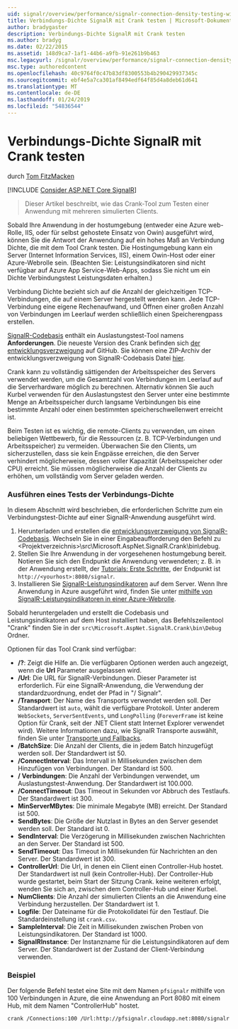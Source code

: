 ```yaml
---
uid: signalr/overview/performance/signalr-connection-density-testing-with-crank
title: Verbindungs-Dichte SignalR mit Crank testen | Microsoft-Dokumentation
author: bradygaster
description: Verbindungs-Dichte SignalR mit Crank testen
ms.author: bradyg
ms.date: 02/22/2015
ms.assetid: 148d9ca7-1af1-44b6-a9fb-91e261b9b463
msc.legacyurl: /signalr/overview/performance/signalr-connection-density-testing-with-crank
msc.type: authoredcontent
ms.openlocfilehash: 40c9764f0c47b83df8300553b4b290429937345c
ms.sourcegitcommit: ebf4e5a7ca301af8494edf64f85d4a8deb61d641
ms.translationtype: MT
ms.contentlocale: de-DE
ms.lasthandoff: 01/24/2019
ms.locfileid: "54836544"
---
```

<a name="signalr-connection-density-testing-with-crank"></a>Verbindungs-Dichte SignalR mit Crank testen
====================
durch [Tom FitzMacken](https://github.com/tfitzmac)

[!INCLUDE [Consider ASP.NET Core SignalR](~/includes/signalr/signalr-version-disambiguation.md)]

> Dieser Artikel beschreibt, wie das Crank-Tool zum Testen einer Anwendung mit mehreren simulierten Clients.


Sobald Ihre Anwendung in der hostumgebung (entweder eine Azure web-Rolle, IIS, oder für selbst gehostete Einsatz von Owin) ausgeführt wird, können Sie die Antwort der Anwendung auf ein hohes Maß an Verbindung Dichte, die mit dem Tool Crank testen. Die Hostingumgebung kann ein Server (Internet Information Services, IIS), einem Owin-Host oder einer Azure-Webrolle sein. (Beachten Sie: Leistungsindikatoren sind nicht verfügbar auf Azure App Service-Web-Apps, sodass Sie nicht um ein Dichte Verbindungstest Leistungsdaten erhalten.)

Verbindung Dichte bezieht sich auf die Anzahl der gleichzeitigen TCP-Verbindungen, die auf einem Server hergestellt werden kann. Jede TCP-Verbindung eine eigene Rechenaufwand, und Öffnen einer großen Anzahl von Verbindungen im Leerlauf werden schließlich einen Speicherengpass erstellen.

[SignalR-Codebasis](https://github.com/signalr/signalr) enthält ein Auslastungstest-Tool namens **Anforderungen**. Die neueste Version des Crank befinden sich [der entwicklungsverzweigung](https://github.com/SignalR/signalr/tree/dev) auf GitHub. Sie können eine ZIP-Archiv der entwicklungsverzweigung von SignalR-Codebasis Datei [hier](https://github.com/SignalR/SignalR/archive/dev.zip).

Crank kann zu vollständig sättigenden der Arbeitsspeicher des Servers verwendet werden, um die Gesamtzahl von Verbindungen im Leerlauf auf die Serverhardware möglich zu berechnen. Alternativ können Sie auch Kurbel verwenden für den Auslastungstest den Server unter eine bestimmte Menge an Arbeitsspeicher durch langsame Verbindungen bis eine bestimmte Anzahl oder einen bestimmten speicherschwellenwert erreicht ist.

Beim Testen ist es wichtig, die remote-Clients zu verwenden, um einen beliebigen Wettbewerb, für die Ressourcen (z. B. TCP-Verbindungen und Arbeitsspeicher) zu vermeiden. Überwachen Sie den Clients, um sicherzustellen, dass sie kein Engpässe erreichen, die den Server verhindert möglicherweise, dessen voller Kapazität (Arbeitsspeicher oder CPU) erreicht. Sie müssen möglicherweise die Anzahl der Clients zu erhöhen, um vollständig vom Server geladen werden.

### <a name="running-a-connection-density-test"></a>Ausführen eines Tests der Verbindungs-Dichte

In diesem Abschnitt wird beschrieben, die erforderlichen Schritte zum ein Verbindungstest-Dichte auf einer SignalR-Anwendung ausgeführt wird.

1. Herunterladen und erstellen die [entwicklungsverzweigung von SignalR-Codebasis](https://github.com/SignalR/SignalR/archive/dev.zip). Wechseln Sie in einer Eingabeaufforderung den Befehl zu &lt;Projektverzeichnis&gt;\src\Microsoft.AspNet.SignalR.Crank\bin\debug.
2. Stellen Sie Ihre Anwendung in der vorgesehenen hostumgebung bereit. Notieren Sie sich den Endpunkt die Anwendung verwendeten; z. B. in der Anwendung erstellt, der [Tutorials: Erste Schritte](../getting-started/tutorial-getting-started-with-signalr.md), der Endpunkt ist `http://<yourhost>:8080/signalr`.
3. Installieren Sie [SignalR-Leistungsindikatoren](signalr-performance.md#perfcounters) auf dem Server. Wenn Ihre Anwendung in Azure ausgeführt wird, finden Sie unter [mithilfe von SignalR-Leistungsindikatoren in einer Azure-Webrolle](using-signalr-performance-counters-in-an-azure-web-role.md).

Sobald heruntergeladen und erstellt die Codebasis und Leistungsindikatoren auf dem Host installiert haben, das Befehlszeilentool "Crank" finden Sie in der `src\Microsoft.AspNet.SignalR.Crank\bin\Debug` Ordner.

Optionen für das Tool Crank sind verfügbar:

- **/?**: Zeigt die Hilfe an. Die verfügbaren Optionen werden auch angezeigt, wenn die **Url** Parameter ausgelassen wird.
- **/Url**: Die URL für SignalR-Verbindungen. Dieser Parameter ist erforderlich. Für eine SignalR-Anwendung, die Verwendung der standardzuordnung, endet der Pfad in "/ Signalr".
- **/Transport**: Der Name des Transports verwendet werden soll. Der Standardwert ist `auto`, wählt die verfügbare Protokoll. Unter anderem `WebSockets`, `ServerSentEvents`, und `LongPolling` (`ForeverFrame` ist keine Option für Crank, seit der .NET Client statt Internet Explorer verwendet wird). Weitere Informationen dazu, wie SignalR Transporte auswählt, finden Sie unter [Transporte und Fallbacks](../getting-started/introduction-to-signalr.md#transports).
- **/BatchSize**: Die Anzahl der Clients, die in jedem Batch hinzugefügt werden soll. Der Standardwert ist 50.
- **/ConnectInterval**: Das Intervall in Millisekunden zwischen dem Hinzufügen von Verbindungen. Der Standard ist 500.
- **/ Verbindungen**: Die Anzahl der Verbindungen verwendet, um Auslastungstest-Anwendung. Der Standardwert ist 100.000.
- **/ConnectTimeout**: Das Timeout in Sekunden vor Abbruch des Testlaufs. Der Standardwert ist 300.
- **MinServerMBytes**: Die minimale Megabyte (MB) erreicht. Der Standard ist 500.
- **SendBytes**: Die Größe der Nutzlast in Bytes an den Server gesendet werden soll. Der Standard ist 0.
- **SendInterval**: Die Verzögerung in Millisekunden zwischen Nachrichten an den Server. Der Standard ist 500.
- **SendTimeout**: Das Timeout in Millisekunden für Nachrichten an den Server. Der Standardwert ist 300.
- **ControllerUrl**: Die Url, in denen ein Client einen Controller-Hub hostet. Der Standardwert ist null (kein Controller-Hub). Der Controller-Hub wurde gestartet, beim Start der Sitzung Crank. keine weiteren erfolgt, wenden Sie sich an, zwischen dem Controller-Hub und einer Kurbel.
- **NumClients**: Die Anzahl der simulierten Clients an die Anwendung eine Verbindung herzustellen. Der Standardwert ist 1.
- **Logfile**: Der Dateiname für die Protokolldatei für den Testlauf. Die Standardeinstellung ist `crank.csv`.
- **SampleInterval**: Die Zeit in Millisekunden zwischen Proben von Leistungsindikatoren. Der Standard ist 1000.
- **SignalRInstance**: Der Instanzname für die Leistungsindikatoren auf dem Server. Der Standardwert ist der Zustand der Client-Verbindung verwenden.

### <a name="example"></a>Beispiel

Der folgende Befehl testet eine Site mit dem Namen `pfsignalr` mithilfe von 100 Verbindungen in Azure, die eine Anwendung an Port 8080 mit einem Hub, mit dem Namen "ControllerHub" hostet.

`crank /Connections:100 /Url:http://pfsignalr.cloudapp.net:8080/signalr`
